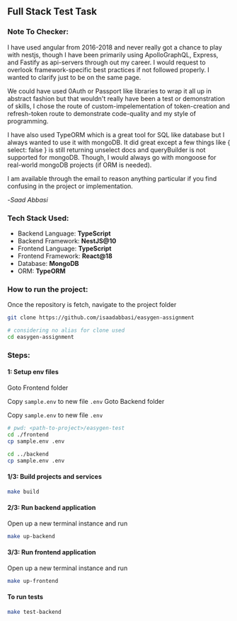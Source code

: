 ## Full Stack Test Task

### Note To Checker:

I have used angular from 2016-2018 and never really got a chance to play with nestjs, though I have been primarily using ApolloGraphQL, Express, and Fastify as api-servers through out my career. I would request to overlook framework-specific best practices if not followed properly. I wanted to clarify just to be on the same page.

We could have used 0Auth or Passport like libraries to wrap it all up in abstract fashion but that wouldn't really have been a test or demonstration of skills, I chose the route of custom-impelementation of token-creation and refresh-token route to demonstrate code-quality and my style of programming.

I have also used TypeORM which is a great tool for SQL like database but I always wanted to use it with mongoDB. It did great except a few things like { select: false } is still returning unselect docs and queryBuilder is not supported for mongoDB. Though, I would always go with mongoose for real-world mongoDB projects (if ORM is needed). 

I am available through the email to reason anything particular if you find confusing in the project or implementation.

-*Saad Abbasi*

### Tech Stack Used: 
 - Backend Language: **TypeScript**
 - Backend Framework: **NestJS@10**
 - Frontend Language: **TypeScript**
 - Frontend Framework: **React@18**
 - Database: **MongoDB**
 - ORM: **TypeORM**

### How to run the project:

Once the repository is fetch, navigate to the project folder 

```sh
git clone https://github.com/isaadabbasi/easygen-assignment

# considering no alias for clone used
cd easygen-assignment
```

### Steps: 

#### 1: Setup env files
Goto Frontend folder

Copy `sample.env` to new file `.env`
Goto Backend folder

Copy `sample.env` to new file `.env`

```sh
# pwd: <path-to-project>/easygen-test
cd ./frontend
cp sample.env .env

cd ../backend
cp sample.env .env

```

#### 1/3: Build projects and services

```sh
make build
```

#### 2/3: Run backend application

Open up a new terminal instance and run
```sh
make up-backend
```

#### 3/3: Run frontend application

Open up a new terminal instance and run
```sh
make up-frontend
```

#### To run tests
```sh
make test-backend
```

